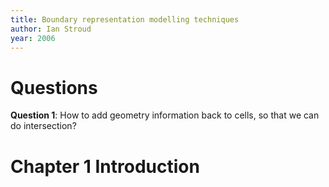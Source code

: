 ```yaml
---
title: Boundary representation modelling techniques
author: Ian Stroud
year: 2006
---
```


# Questions

**Question 1**: How to add geometry information back to cells,
so that we can do intersection?

# Chapter 1 Introduction
